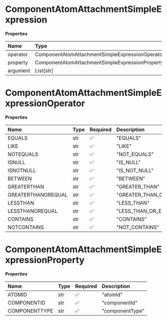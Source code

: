 # ComponentAtomAttachmentSimpleExpression

**Properties**

| Name     | Type                                            | Required | Description |
| :------- | :---------------------------------------------- | :------- | :---------- |
| operator | ComponentAtomAttachmentSimpleExpressionOperator | ✅       |             |
| property | ComponentAtomAttachmentSimpleExpressionProperty | ✅       |             |
| argument | List[str]                                       | ❌       |             |

# ComponentAtomAttachmentSimpleExpressionOperator

**Properties**

| Name               | Type | Required | Description             |
| :----------------- | :--- | :------- | :---------------------- |
| EQUALS             | str  | ✅       | "EQUALS"                |
| LIKE               | str  | ✅       | "LIKE"                  |
| NOTEQUALS          | str  | ✅       | "NOT_EQUALS"            |
| ISNULL             | str  | ✅       | "IS_NULL"               |
| ISNOTNULL          | str  | ✅       | "IS_NOT_NULL"           |
| BETWEEN            | str  | ✅       | "BETWEEN"               |
| GREATERTHAN        | str  | ✅       | "GREATER_THAN"          |
| GREATERTHANOREQUAL | str  | ✅       | "GREATER_THAN_OR_EQUAL" |
| LESSTHAN           | str  | ✅       | "LESS_THAN"             |
| LESSTHANOREQUAL    | str  | ✅       | "LESS_THAN_OR_EQUAL"    |
| CONTAINS           | str  | ✅       | "CONTAINS"              |
| NOTCONTAINS        | str  | ✅       | "NOT_CONTAINS"          |

# ComponentAtomAttachmentSimpleExpressionProperty

**Properties**

| Name          | Type | Required | Description     |
| :------------ | :--- | :------- | :-------------- |
| ATOMID        | str  | ✅       | "atomId"        |
| COMPONENTID   | str  | ✅       | "componentId"   |
| COMPONENTTYPE | str  | ✅       | "componentType" |

